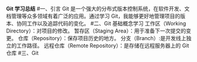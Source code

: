 **Git 学习总结**
#一、引言
Git 是一个强大的分布式版本控制系统，在软件开发、文档管理等众多领域有着广泛的应用。通过学习 Git，我能够更好地管理项目的版本、协同工作以及追踪代码的变化。
#二、Git 基础概念学习
工作区（Working Directory）：对项目的修改。
暂存区（Staging Area）：用于准备下一次提交的变更。
仓库（Repository）：保存项目历史的地方。
分支（Branch）:是开发线上独立的工作路径。
远程仓库（Remote Repository）：是存储在远程服务器上的 Git 仓库
#三、Git
